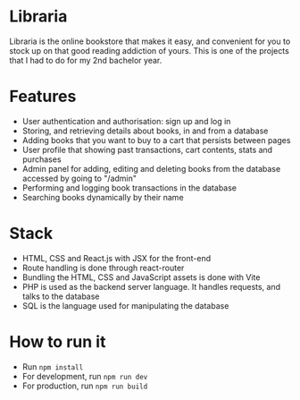 # Libraria

Libraria is the online bookstore that makes it easy, and convenient for you to stock up on that good reading addiction of yours. This is one of the projects that I had to do for my 2nd bachelor year.

# Features

- User authentication and authorisation:
  sign up and log in
- Storing, and retrieving details about books, in and from a database
- Adding books that you want to buy to a cart that persists between pages
- User profile that showing past
  transactions, cart contents, stats and purchases
- Admin panel for adding,
  editing and deleting books from the database accessed by going to "/admin"
- Performing and logging book transactions
  in the database
- Searching books dynamically by their name

# Stack

- HTML, CSS and React.js with JSX for the front-end
- Route handling is done through react-router
- Bundling the HTML, CSS and JavaScript assets is done with Vite
- PHP is used as the backend server language. It handles requests, and talks to the database
- SQL is the language used for manipulating the database

# How to run it 
- Run <code>npm install</code>
- For development, run <code>npm run dev</code>
- For production, run <code>npm run build</code>
